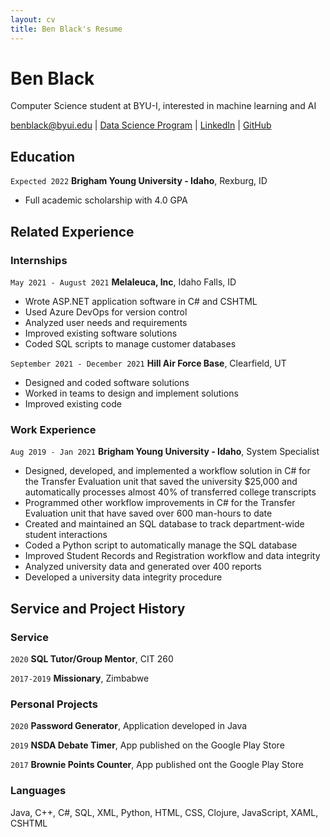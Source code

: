 ```yaml
---
layout: cv
title: Ben Black's Resume
---
```

# Ben Black
Computer Science student at BYU-I, interested in machine learning and AI

<div id="webaddress">
<a href="mailto:benblack@byui.edu">benblack@byui.edu</a>
| <a href="https://byuidatascience.github.io/development.html">Data Science Program</a>
| <a href="https://www.linkedin.com/groups/13537407/">LinkedIn</a>
| <a href="https://github.com/byuids-resumes">GitHub</a>
</div>

<!-- https://www.monique.tech/the-art-of-markdown -->

## Education

`Expected 2022`
__Brigham Young University - Idaho__, Rexburg, ID

- Full academic scholarship with 4.0 GPA


## Related Experience

### Internships

`May 2021 - August 2021`
__Melaleuca, Inc__, Idaho Falls, ID

- Wrote ASP.NET application software in C# and CSHTML
- Used Azure DevOps for version control
- Analyzed user needs and requirements 
- Improved existing software solutions
- Coded SQL scripts to manage customer databases

`September 2021 - December 2021`
__Hill Air Force Base__, Clearfield, UT

- Designed and coded software solutions
- Worked in teams to design and implement solutions
- Improved existing code

### Work Experience

`Aug 2019 - Jan 2021`
__Brigham Young University - Idaho__, System Specialist

- Designed, developed, and implemented a workflow solution in C# for the Transfer Evaluation unit that saved the university $25,000 and automatically processes almost 40% of transferred college transcripts
- Programmed other workflow improvements in C# for the Transfer Evaluation unit that have saved over 600 man-hours to date
- Created and maintained an SQL database to track department-wide student interactions
- Coded a Python script to automatically manage the SQL database
- Improved Student Records and Registration workflow and data integrity
- Analyzed university data and generated over 400 reports
- Developed a university data integrity procedure

## Service and Project History

### Service
`2020`
__SQL Tutor/Group Mentor__, CIT 260

`2017-2019`
__Missionary__, Zimbabwe

### Personal Projects
`2020`
__Password Generator__, Application developed in Java

`2019`
__NSDA Debate Timer__, App published on the Google Play Store

`2017` 
__Brownie Points Counter__, App published ont the Google Play Store

### Languages
Java, C++, C#, SQL, XML, Python, HTML, CSS, Clojure, JavaScript, XAML, CSHTML


<!-- ### Footer

Last updated: March 2021 -->


